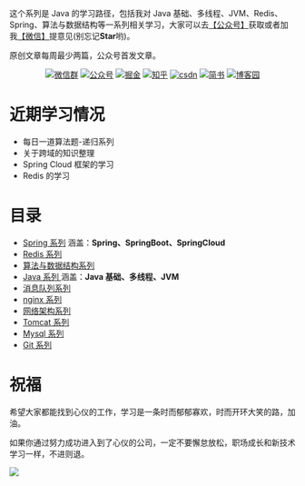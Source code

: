 这个系列是 Java 的学习路径，包括我对 Java 基础、多线程、JVM、Redis、Spring、算法与数据结构等一系列相关学习，大家可以去[【公众号】](#公众号)获取或者加我[【微信】](#微信)提意见(别忘记**Star**哟)。

原创文章每周最少两篇，公众号首发文章。

<p align="center">
  <a href="#微信"><img src="https://img.shields.io/badge/weChat-微信群-blue.svg" alt="微信群"></a>
  <a href="#公众号"><img src="https://img.shields.io/badge/%E5%85%AC%E4%BC%97%E5%8F%B7-小李不秃-lightgrey.svg" alt="公众号"></a>
  <a href="https://juejin.im/user/5ddb5a056fb9a07ad665b1d9"><img src="https://img.shields.io/badge/juejin-掘金-blue.svg" alt="掘金"></a>
  <a href="https://www.zhihu.com/people/aobingJava/activities"><img src="https://img.shields.io/badge/zhihu-知乎-informational" alt="知乎"></a>
  <a href="https://me.csdn.net/qq_35190492"><img src="https://img.shields.io/badge/csdn-CSDN-red.svg" alt="csdn"></a>
  <a href="https://www.jianshu.com/u/3749c4a67947"><img src="https://img.shields.io/badge/jianshu-简书-green" alt="简书"></a>
  <a href="https://www.cnblogs.com/ferryman/"><img src="https://img.shields.io/badge/cnblogs-博客园-important.svg" alt="博客园"></a>
</p>

# 近期学习情况

- 每日一道算法题-递归系列
- 关于跨域的知识整理
- Spring Cloud 框架的学习
- Redis 的学习

# 目录

- [Spring 系列](/Spring) 涵盖：**Spring、SpringBoot、SpringCloud**
- [Redis 系列](/Redis)
- [算法与数据结构系列](/Algrithm)
- [Java 系列 ](/java)  涵盖：**Java 基础、多线程、JVM**
- [消息队列系列](/MQ)
- [nginx 系列](/Nginx)
- [网络架构系列](/NetWork)
- [Tomcat 系列 ](/Tomcat)
- [Mysql 系列](/MySQL)
- [Git 系列](/Git)

# 祝福

希望大家都能找到心仪的工作，学习是一条时而郁郁寡欢，时而开环大笑的路，加油。

如果你通过努力成功进入到了心仪的公司，一定不要懈怠放松，职场成长和新技术学习一样，不进则退。


  <a name="微信"></a>  <a name="公众号"></a>

![](https://user-gold-cdn.xitu.io/2020/5/16/1721dfc4467493ab?w=1458&h=636&f=png&s=241243)